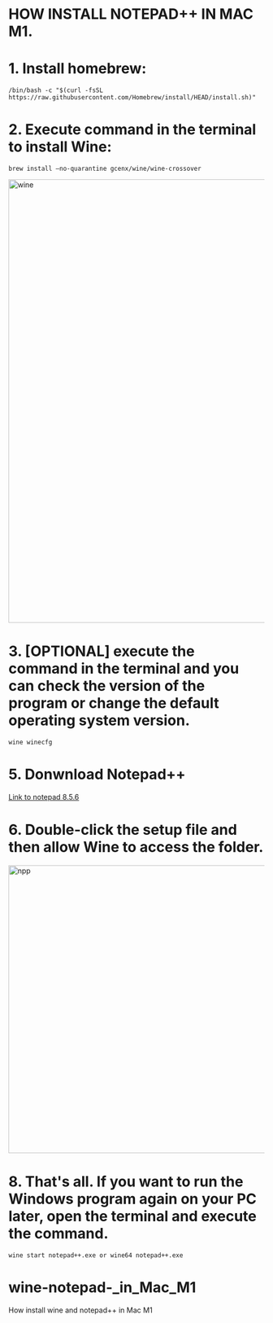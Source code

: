 # HOW INSTALL NOTEPAD++ IN MAC M1.


# **1. Install homebrew:**
    /bin/bash -c "$(curl -fsSL https://raw.githubusercontent.com/Homebrew/install/HEAD/install.sh)"


# **2. Execute command in the terminal to install Wine:**
    brew install –no-quarantine gcenx/wine/wine-crossover
<img width="872" alt="wine" src="https://github.com/mar0ls/wine-notepad-_in_Mac_M1/assets/120790937/1b8f7419-488b-4def-aa6a-2d75636ec0b0">


# **3. [OPTIONAL] execute the command in the terminal and you can check the version of the program or change the default operating system version.**
    wine winecfg
   
# **5. Donwnload Notepad++**
[Link to notepad 8.5.6](https://github.com/notepad-plus-plus/notepad-plus-plus/releases/download/v8.5.6/npp.8.5.6.Installer.x64.exe)

# **6. Double-click the setup file and then allow Wine to access the folder.**
<img width="566" alt="npp" src="https://github.com/mar0ls/wine-notepad-_in_Mac_M1/assets/120790937/58eac64b-f44c-46ed-b19e-f14d71a27609">

   
# **8. That's all. If you want to run the Windows program again on your PC later, open the terminal and execute the  command.**
    wine start notepad++.exe or wine64 notepad++.exe
# wine-notepad-_in_Mac_M1
How install wine and notepad++ in Mac M1

